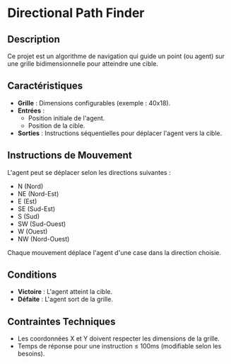 # Directional Path Finder

## Description
Ce projet est un algorithme de navigation qui guide un point (ou agent) sur une grille bidimensionnelle pour atteindre une cible.

## Caractéristiques 

- **Grille** : Dimensions configurables (exemple : 40x18).
- **Entrées** : 
  - Position initiale de l'agent.
  - Position de la cible.
- **Sorties** : Instructions séquentielles pour déplacer l'agent vers la cible.

## Instructions de Mouvement

L'agent peut se déplacer selon les directions suivantes :
- N (Nord)
- NE (Nord-Est)
- E (Est)
- SE (Sud-Est)
- S (Sud)
- SW (Sud-Ouest)
- W (Ouest)
- NW (Nord-Ouest)

Chaque mouvement déplace l'agent d'une case dans la direction choisie.

## Conditions

- **Victoire** : L'agent atteint la cible.
- **Défaite** : L'agent sort de la grille.

## Contraintes Techniques

- Les coordonnées X et Y doivent respecter les dimensions de la grille.
- Temps de réponse pour une instruction ≤ 100ms (modifiable selon les besoins).
